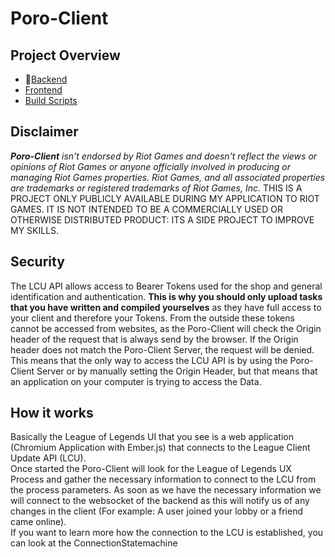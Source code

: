 # Poro-Client
## Project Overview
- 📍[Backend](https://github.com/Julianw03/application-poro-client)
- [Frontend](https://github.com/Julianw03/application-poro-client-frontend)
- [Build Scripts](https://github.com/Julianw03/application-poro-client-build)

## Disclaimer
***Poro-Client** isn't endorsed by Riot Games and doesn't reflect the views or opinions of Riot Games or anyone officially involved in producing or managing Riot Games properties. Riot Games, and all associated properties are trademarks or registered trademarks of Riot Games, Inc.*
THIS IS A PROJECT ONLY PUBLICLY AVAILABLE DURING MY APPLICATION TO RIOT GAMES.
IT IS NOT INTENDED TO BE A COMMERCIALLY USED OR OTHERWISE DISTRIBUTED PRODUCT: ITS A SIDE PROJECT TO IMPROVE MY SKILLS.

## Security
The LCU API allows access to Bearer Tokens used for the shop and general identification and authentication. **This is 
why you should only upload tasks that you have written and compiled yourselves** as they have full access to your client
and therefore your Tokens.
From the outside these tokens cannot be accessed from websites, as the Poro-Client will check the Origin header of the
request that is always send by the browser. If the Origin header does not match the Poro-Client Server, the request will
be denied.
This means that the only way to access the LCU API is by using the Poro-Client Server or by manually setting the Origin
Header, but that means that an application on your computer is trying to access the Data.

## How it works
Basically the League of Legends UI that you see is a web application (Chromium Application with Ember.js) that connects
to the League Client Update API (LCU).  
Once started the Poro-Client will look for the League of Legends UX Process and gather the necessary information to 
connect to the LCU from the process parameters. As soon as we have the necessary information we will connect to the
websocket of the backend as this will notify us of any changes in the client (For example: A user joined your lobby or
a friend came online).  
If you want to learn more how the connection to the LCU is established, you can look at the ConnectionStatemachine